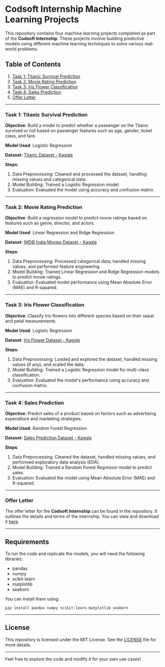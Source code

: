 # Codsoft Internship Machine Learning Projects

This repository contains four machine learning projects completed as part of the **Codsoft Internship**. These projects involve building predictive models using different machine learning techniques to solve various real-world problems.

## Table of Contents

1. [Task 1: Titanic Survival Prediction](#task-1-titanic-survival-prediction)
2. [Task 2: Movie Rating Prediction](#task-2-movie-rating-prediction)
3. [Task 3: Iris Flower Classification](#task-3-iris-flower-classification)
4. [Task 4: Sales Prediction](#task-4-sales-prediction)
5. [Offer Letter](#offer-letter)

---

### Task 1: Titanic Survival Prediction

**Objective**: 
Build a model to predict whether a passenger on the Titanic survived or not based on passenger features such as age, gender, ticket class, and fare.

**Model Used**: 
Logistic Regression

**Dataset**: [Titanic Dataset - Kaggle](https://www.kaggle.com/datasets/yasserh/titanic-dataset)

**Steps**:
1. Data Preprocessing: Cleaned and processed the dataset, handling missing values and categorical data.
2. Model Building: Trained a Logistic Regression model.
3. Evaluation: Evaluated the model using accuracy and confusion matrix.

---

### Task 2: Movie Rating Prediction

**Objective**: 
Build a regression model to predict movie ratings based on features such as genre, director, and actors.

**Model Used**: 
Linear Regression and Ridge Regression

**Dataset**: [IMDB India Movies Dataset - Kaggle](https://www.kaggle.com/datasets/adrianmcmahon/imdb-india-movies)

**Steps**:
1. Data Preprocessing: Processed categorical data, handled missing values, and performed feature engineering.
2. Model Building: Trained Linear Regression and Ridge Regression models to predict movie ratings.
3. Evaluation: Evaluated model performance using Mean Absolute Error (MAE) and R-squared.

---

### Task 3: Iris Flower Classification

**Objective**: 
Classify Iris flowers into different species based on their sepal and petal measurements.

**Model Used**: 
Logistic Regression

**Dataset**: [Iris Flower Dataset - Kaggle](https://www.kaggle.com/datasets/arshid/iris-flower-dataset)

**Steps**:
1. Data Preprocessing: Loaded and explored the dataset, handled missing values (if any), and scaled the data.
2. Model Building: Trained a Logistic Regression model for multi-class classification.
3. Evaluation: Evaluated the model's performance using accuracy and confusion matrix.

---

### Task 4: Sales Prediction

**Objective**: 
Predict sales of a product based on factors such as advertising expenditure and marketing strategies.

**Model Used**: 
Random Forest Regression

**Dataset**: [Sales Prediction Dataset - Kaggle](https://www.kaggle.com/code/ashydv/sales-prediction-simple-linear-regression/input)

**Steps**:
1. Data Preprocessing: Cleaned the dataset, handled missing values, and performed exploratory data analysis (EDA).
2. Model Building: Trained a Random Forest Regressor model to predict sales.
3. Evaluation: Evaluated the model using Mean Absolute Error (MAE) and R-squared.

---

### Offer Letter

The offer letter for the **Codsoft Internship** can be found in the repository. It outlines the details and terms of the internship. You can view and download it [here](./Offer%20Letter%20Codsoft.pdf).

---

## Requirements

To run the code and replicate the models, you will need the following libraries:

- pandas
- numpy
- scikit-learn
- matplotlib
- seaborn

You can install them using:

```
pip install pandas numpy scikit-learn matplotlib seaborn
```

---

## License

This repository is licensed under the MIT License. See the [LICENSE](LICENSE) file for more details.

---

Feel free to explore the code and modify it for your own use cases!
